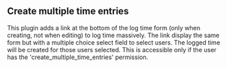 Create multiple time entries
------------------------------------

This plugin adds a link at the bottom of the log time form (only when creating, not when editing) to log time massively. The link display the same form but with a multiple choice select field to select users. The logged time will be created for those users selected. This is accessible only if the user has the 'create_multiple_time_entries' permission.
